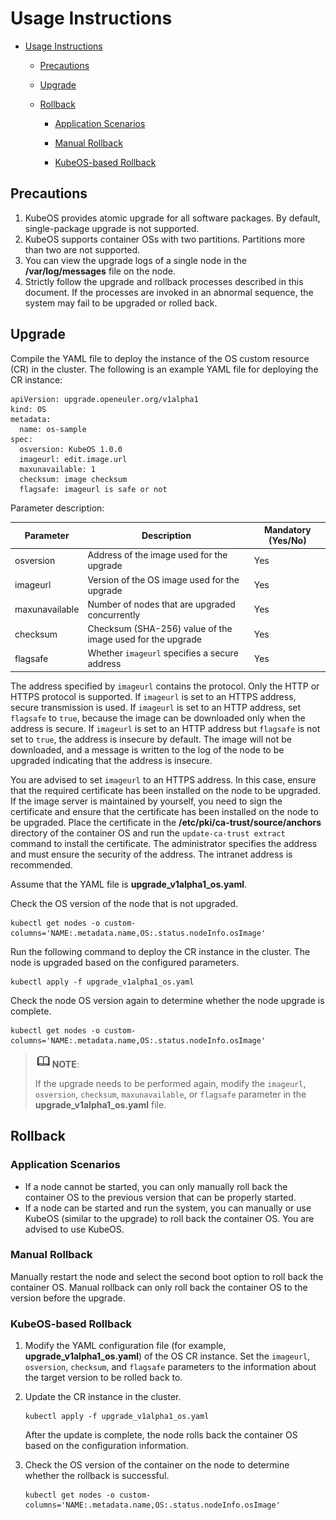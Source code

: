 # Usage Instructions

<!-- TOC -->



- [Usage Instructions](#usage-instructions)

  - [Precautions](#precautions)

  - [Upgrade](#upgrade)

  - [Rollback](#rollback)

    - [Application Scenarios](#application-scenarios)

    - [Manual Rollback](#manual-rollback)

    - [KubeOS-based Rollback](#kubeos-based-rollback)

      

<!-- /TOC -->

## Precautions

1. KubeOS provides atomic upgrade for all software packages. By default, single-package upgrade is not supported.
2. KubeOS supports container OSs with two partitions. Partitions more than two are not supported.
3. You can view the upgrade logs of a single node in the **/var/log/messages** file on the node.
4. Strictly follow the upgrade and rollback processes described in this document. If the processes are invoked in an abnormal sequence, the system may fail to be upgraded or rolled back.

## Upgrade

Compile the YAML file to deploy the instance of the OS custom resource (CR) in the cluster. The following is an example YAML file for deploying the CR instance:

```
apiVersion: upgrade.openeuler.org/v1alpha1
kind: OS
metadata:
  name: os-sample
spec:
  osversion: KubeOS 1.0.0
  imageurl: edit.image.url
  maxunavailable: 1
  checksum: image checksum
  flagsafe: imageurl is safe or not
```

Parameter description:

| Parameter           | Description                            | Mandatory (Yes/No)|
| -------------- | ----------------------------------- | -------- |
| osversion      | Address of the image used for the upgrade                | Yes       |
| imageurl       | Version of the OS image used for the upgrade            | Yes       |
| maxunavailable | Number of nodes that are upgraded concurrently                | Yes       |
| checksum       | Checksum (SHA-256) value of the image used for the upgrade| Yes       |
| flagsafe       | Whether `imageurl` specifies a secure address| Yes       |

The address specified by `imageurl` contains the protocol. Only the HTTP or HTTPS protocol is supported. If `imageurl` is set to an HTTPS address, secure transmission is used. If `imageurl` is set to an HTTP address, set `flagsafe` to `true`, because the image can be downloaded only when the address is secure. If `imageurl` is set to an HTTP address but `flagsafe` is not set to `true`, the address is insecure by default. The image will not be downloaded, and a message is written to the log of the node to be upgraded indicating that the address is insecure.

You are advised to set `imageurl` to an HTTPS address. In this case, ensure that the required certificate has been installed on the node to be upgraded. If the image server is maintained by yourself, you need to sign the certificate and ensure that the certificate has been installed on the node to be upgraded. Place the certificate in the **/etc/pki/ca-trust/source/anchors** directory of the container OS and run the `update-ca-trust extract` command to install the certificate. The administrator specifies the address and must ensure the security of the address. The intranet address is recommended.

Assume that the YAML file is **upgrade_v1alpha1_os.yaml**.

Check the OS version of the node that is not upgraded.

```
kubectl get nodes -o custom-columns='NAME:.metadata.name,OS:.status.nodeInfo.osImage'
```

Run the following command to deploy the CR instance in the cluster. The node is upgraded based on the configured parameters.

```
kubectl apply -f upgrade_v1alpha1_os.yaml
```

Check the node OS version again to determine whether the node upgrade is complete.

```
kubectl get nodes -o custom-columns='NAME:.metadata.name,OS:.status.nodeInfo.osImage'
```

> ![](./public_sys-resources/icon-note.gif)**NOTE**:
>
> If the upgrade needs to be performed again, modify the `imageurl`, `osversion`, `checksum`, `maxunavailable`, or `flagsafe` parameter in the **upgrade_v1alpha1_os.yaml** file.

## Rollback

### Application Scenarios

- If a node cannot be started, you can only manually roll back the container OS to the previous version that can be properly started.
- If a node can be started and run the system, you can manually or use KubeOS (similar to the upgrade) to roll back the container OS. You are advised to use KubeOS.

### Manual Rollback

Manually restart the node and select the second boot option to roll back the container OS. Manual rollback can only roll back the container OS to the version before the upgrade.

### KubeOS-based Rollback

1. Modify the YAML configuration file (for example, **upgrade_v1alpha1_os.yaml**) of the OS CR instance. Set the `imageurl`, `osversion`, `checksum`, and `flagsafe` parameters to the information about the target version to be rolled back to.

2. Update the CR instance in the cluster.

   ```
   kubectl apply -f upgrade_v1alpha1_os.yaml
   ```

   After the update is complete, the node rolls back the container OS based on the configuration information.

3. Check the OS version of the container on the node to determine whether the rollback is successful.

   ```
   kubectl get nodes -o custom-columns='NAME:.metadata.name,OS:.status.nodeInfo.osImage'
   ```
